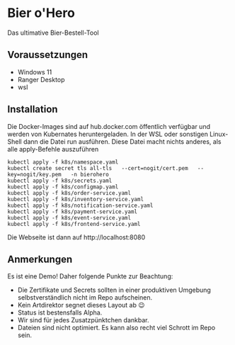 # Bier o'Hero
Das ultimative Bier-Bestell-Tool

## Voraussetzungen
- Windows 11
- Ranger Desktop
- wsl

## Installation 
Die Docker-Images sind auf hub.docker.com öffentlich verfügbar und werden von Kubernates heruntergeladen.
In der WSL oder sonstigen Linux-Shell dann die Datei run ausführen. Diese Datei macht nichts anderes, als alle apply-Befehle auszuführen

```
kubectl apply -f k8s/namespace.yaml
kubectl create secret tls all-tls   --cert=nogit/cert.pem   --key=nogit/key.pem   -n bierohero
kubectl apply -f k8s/secrets.yaml
kubectl apply -f k8s/configmap.yaml
kubectl apply -f k8s/order-service.yaml
kubectl apply -f k8s/inventory-service.yaml
kubectl apply -f k8s/notification-service.yaml
kubectl apply -f k8s/payment-service.yaml
kubectl apply -f k8s/event-service.yaml
kubectl apply -f k8s/frontend-service.yaml
```
 
Die Webseite ist dann auf http://localhost:8080

## Anmerkungen
Es ist eine Demo! Daher folgende Punkte zur Beachtung:
- Die Zertifikate und Secrets sollten in einer produktiven Umgebung selbstverständlich nicht im Repo aufscheinen.
- Kein Artdirektor segnet dieses Layout ab 😉
- Status ist bestensfalls Alpha.
- Wir sind für jedes Zusatzpünktchen dankbar.
- Dateien sind nicht optimiert. Es kann also recht viel Schrott im Repo sein.